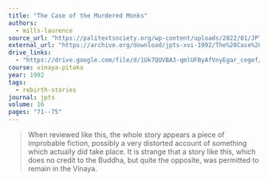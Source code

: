 ```yaml
---
title: "The Case of the Murdered Monks"
authors:
  - mills-laurence
source_url: "https://palitextsociety.org/wp-content/uploads/2022/01/JPTS_1992_XVI.pdf"
external_url: "https://archive.org/download/jpts-xvi-1992/The%20Case%20of%20the%20Murdered%20Monks%20-%20Laurence%20Mills_text.pdf"
drive_links:
  - "https://drive.google.com/file/d/1Uk7QUVBA3-qmlUFByAfVnyEgar_cegef/view?usp=drivesdk"
course: vinaya-pitaka
year: 1992
tags:
  - rebirth-stories
journal: jpts
volume: 16
pages: "71--75"
---
```


> When reviewed like this, the whole story appears a piece of improbable fiction, possibly a very distorted account of something which actually did take place. It is strange that a story like this, which does no credit to the Buddha, but quite the opposite, was permitted to remain in the Vinaya.

